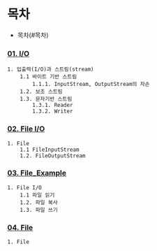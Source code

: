 # 목차
- 목차(#목차)

### [01. I/O](01.io.md)
```
1. 입출력(I/O)과 스트림(stream)
    1.1 바이트 기반 스트림
        1.1.1. InputStream, OutputStream의 자손
    1.2. 보조 스트림
    1.3. 문자기반 스트림
        1.3.1. Reader
        1.3.2. Writer
```

### [02. File I/O](02.file-io.md)
```
1. File
    1.1 FileInputStream
    1.2. FileOutputStream
```

### [03. File_Example](03.file-io-exam.md)
```
1. File I/O
    1.1 파일 읽기
    1.2. 파일 복사
    1.3. 파일 쓰기
```

### [04. File](04.file.md)
```
1. File
```
